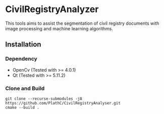 # CivilRegistryAnalyzer

This tools aims to assist the segmentation of civil registry documents with image processing and machine learning
algorithms.

## Installation

### Dependency

- OpenCv (Tested with >= 4.0.1)
- Qt (Tested with >= 5.11.2)

### Clone and  Build

```
git clone --recurse-submodules -j8 https://github.com/PlathC/CivilRegistryAnalyser.git
cmake --build .
```
